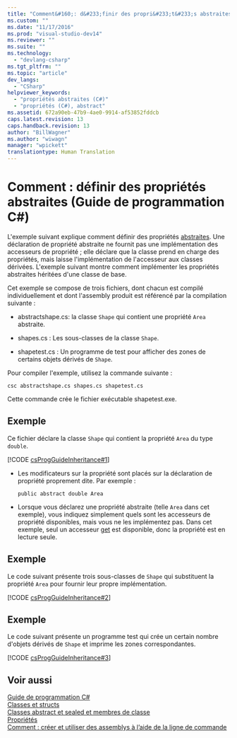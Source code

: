 ```yaml
---
title: "Comment&#160;: d&#233;finir des propri&#233;t&#233;s abstraites (Guide de programmation C#) | Microsoft Docs"
ms.custom: ""
ms.date: "11/17/2016"
ms.prod: "visual-studio-dev14"
ms.reviewer: ""
ms.suite: ""
ms.technology: 
  - "devlang-csharp"
ms.tgt_pltfrm: ""
ms.topic: "article"
dev_langs: 
  - "CSharp"
helpviewer_keywords: 
  - "propriétés abstraites (C#)"
  - "propriétés (C#), abstract"
ms.assetid: 672a90eb-47b9-4ae0-9914-af53852fddcb
caps.latest.revision: 13
caps.handback.revision: 13
author: "BillWagner"
ms.author: "wiwagn"
manager: "wpickett"
translationtype: Human Translation
---
```

# Comment&#160;: d&#233;finir des propri&#233;t&#233;s abstraites (Guide de programmation C#)
L'exemple suivant explique comment définir des propriétés [abstraites](../../../csharp/language-reference/keywords/abstract.md).  Une déclaration de propriété abstraite ne fournit pas une implémentation des accesseurs de propriété ; elle déclare que la classe prend en charge des propriétés, mais laisse l'implémentation de l'accesseur aux classes dérivées.  L'exemple suivant montre comment implémenter les propriétés abstraites héritées d'une classe de base.  
  
 Cet exemple se compose de trois fichiers, dont chacun est compilé individuellement et dont l'assembly produit est référencé par la compilation suivante :  
  
-   abstractshape.cs: la classe `Shape` qui contient une propriété `Area` abstraite.  
  
-   shapes.cs : Les sous\-classes de la classe `Shape`.  
  
-   shapetest.cs : Un programme de test pour afficher des zones de certains objets dérivés de `Shape`.  
  
 Pour compiler l'exemple, utilisez la commande suivante :  
  
 `csc abstractshape.cs shapes.cs shapetest.cs`  
  
 Cette commande crée le fichier exécutable shapetest.exe.  
  
## Exemple  
 Ce fichier déclare la classe `Shape` qui contient la propriété `Area` du type `double`.  
  
 [!CODE [csProgGuideInheritance#1](../CodeSnippet/VS_Snippets_VBCSharp/csProgGuideInheritance#1)]  
  
-   Les modificateurs sur la propriété sont placés sur la déclaration de propriété proprement dite.  Par exemple :  
  
    ```  
    public abstract double Area  
    ```  
  
-   Lorsque vous déclarez une propriété abstraite \(telle `Area` dans cet exemple\), vous indiquez simplement quels sont les accesseurs de propriété disponibles, mais vous ne les implémentez pas.  Dans cet exemple, seul un accesseur [get](../../../csharp/language-reference/keywords/get.md) est disponible, donc la propriété est en lecture seule.  
  
## Exemple  
 Le code suivant présente trois sous\-classes de `Shape` qui substituent la propriété `Area` pour fournir leur propre implémentation.  
  
 [!CODE [csProgGuideInheritance#2](../CodeSnippet/VS_Snippets_VBCSharp/csProgGuideInheritance#2)]  
  
## Exemple  
 Le code suivant présente un programme test qui crée un certain nombre d'objets dérivés de `Shape` et imprime les zones correspondantes.  
  
 [!CODE [csProgGuideInheritance#3](../CodeSnippet/VS_Snippets_VBCSharp/csProgGuideInheritance#3)]  
  
## Voir aussi  
 [Guide de programmation C\#](../../../csharp/programming-guide/index.md)   
 [Classes et structs](../../../csharp/programming-guide/classes-and-structs/index.md)   
 [Classes abstract et sealed et membres de classe](../../../csharp/programming-guide/classes-and-structs/abstract-and-sealed-classes-and-class-members.md)   
 [Propriétés](../../../csharp/programming-guide/classes-and-structs/properties.md)   
 [Comment : créer et utiliser des assemblys à l’aide de la ligne de commande](../Topic/How%20to:%20Create%20and%20Use%20Assemblies%20Using%20the%20Command%20Line%20\(C%23%20and%20Visual%20Basic\).md)